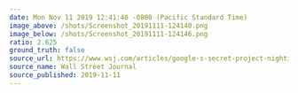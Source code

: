 ```yaml
---
date: Mon Nov 11 2019 12:41:40 -0800 (Pacific Standard Time)
image_above: /shots/Screenshot_20191111-124140.png
image_below: /shots/Screenshot_20191111-124146.png
ratio: 2.625
ground_truth: false
source_url: https://www.wsj.com/articles/google-s-secret-project-nightingale-gathers-personal-health-data-on-millions-of-americans-11573496790
source_name: Wall Street Journal
source_published: 2019-11-11
---
```

